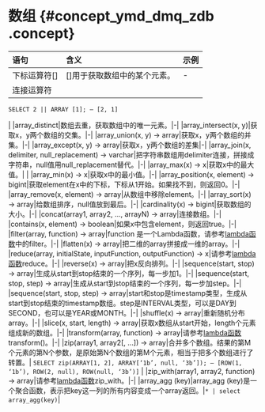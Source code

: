 # 数组 {#concept_ymd_dmq_zdb .concept}

|语句|含义|示例|
|:-|:-|:-|
|下标运算符\[\]|\[\]用于获取数组中的某个元素。|-|
|连接运算符|||||用于把两个数组连接成一个数组。| `SELECT ARRAY [1] || ARRAY [2]; — [1, 2]`  `SELECT ARRAY [1] || 2; — [1, 2]` 

  `SELECT 2 || ARRAY [1]; — [2, 1]` 

 |
|array\_distinct|数组去重，获取数组中的唯一元素。|-|
|array\_intersect\(x, y\)|获取x，y两个数组的交集。|-|
|array\_union\(x, y\) → array|获取x，y两个数组的并集。|-|
|array\_except\(x, y\) → array|获取x，y两个数组的差集|-|
|array\_join\(x, delimiter, null\_replacement\) → varchar|把字符串数组用delimiter连接，拼接成字符串，null值用null\_replacement替代。|-|
|array\_max\(x\) → x|获取x中的最大值。| |
|array\_min\(x\) → x|获取x中的最小值。|-|
|array\_position\(x, element\) → bigint|获取element在x中的下标，下标从1开始。如果找不到，则返回0。|-|
|array\_remove\(x, element\) → array|从数组中移除element。|-|
|array\_sort\(x\) → array|给数组排序，null值放到最后。|-|
|cardinality\(x\) → bigint|获取数组的大小。|-|
|concat\(array1, array2, …, arrayN\) → array|连接数组。|-|
|contains\(x, element\) → boolean|如果x中包含element，则返回true。|-|
|filter\(array, function\) → array|function 是一个Lambda函数，请参考[lambda函数](intl.zh-CN/用户指南/实时分析/分析语法与函数/lambda函数.md)中的filter。|-|
|flatten\(x\) → array|把二维的array拼接成一维的array。|-|
|reduce\(array, initialState, inputFunction, outputFunction\) → x|请参考[lambda函数](intl.zh-CN/用户指南/实时分析/分析语法与函数/lambda函数.md)reduce。|-|
|reverse\(x\) → array|把x反向排列。|-|
|sequence\(start, stop\) → array|生成从start到stop结束的一个序列，每一步加1。|-|
|sequence\(start, stop, step\) → array|生成从start到stop结束的一个序列，每一步加step。|-|
|sequence\(start, stop, step\) → array|start和stop是timestamp类型，生成从start到stop结束的timestamp数组。step是INTERVAL类型，可以是DAY到SECOND，也可以是YEAR或MONTH。|-|
|shuffle\(x\) → array|重新随机分布array。|-|
|slice\(x, start, length\) → array|获取x数组从start开始，length个元素组成新的数组。|-|
|transform\(array, function\) → array|请参考[lambda函数](intl.zh-CN/用户指南/实时分析/分析语法与函数/lambda函数.md)transform\(\)。|-|
|zip\(array1, array2\[, …\]\) → array|合并多个数组。结果的第M个元素的第N个参数，是原始第N个数组的第M个元素，相当于把多个数组进行了转置。| `SELECT zip(ARRAY[1, 2], ARRAY[‘1b’, null, ‘3b’]); — [ROW(1, ‘1b’), ROW(2, null), ROW(null, ‘3b’)]` |
|zip\_with\(array1, array2, function\) → array|请参考[lambda函数](intl.zh-CN/用户指南/实时分析/分析语法与函数/lambda函数.md)zip\_with。|-|
|array\_agg \(key\)|array\_agg \(key\)是一个聚合函数，表示把key这一列的所有内容变成一个array返回。|`* | select array_agg(key)`|


